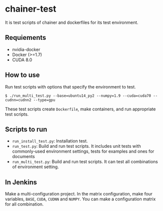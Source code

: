 # chainer-test

It is test scripts of chainer and dockerfiles for its test environment.


## Requiements

- nvidia-docker
- Docker (>=1.7)
- CUDA 8.0

## How to use

Run test scripts with options that specify the environment to test.

```
$ ./run_multi_test.py --base=ubuntu14_py2 --numpy=1.9 --cuda=cuda70 --cudnn=cudnn2 --type=gpu
```

These test scripts create `Dockerfile`, make containers, and run appropriate test scripts.


## Scripts to run

- `run_install_test.py`: Installation test.
- `run_test.py`: Build and run test scripts. It includes unit tests with commonly-used environment settings, tests for examples and ones for documents
- `run_multi_test.py`: Build and run test scripts. It can test all combinations of environment setting.


## In Jenkins

Make a multi-configuration project.
In the matrix configuration, make four variables, `BASE`, `CUDA`, `CUDNN` and `NUMPY`.
You can make a configuration matrix for all combination.

